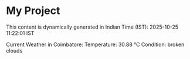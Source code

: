 # My Project

This content is dynamically generated in Indian Time (IST): 2025-10-25 11:22:01 IST


Current Weather in Coimbatore:
Temperature: 30.88 °C
Condition: broken clouds
